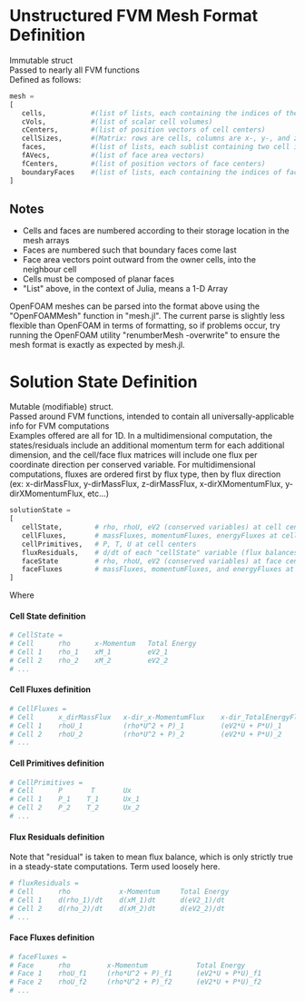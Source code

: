 # Unstructured FVM Mesh Format Definition
Immutable struct  
Passed to nearly all FVM functions  
Defined as follows:  
```julia
mesh =
[
   cells,           #(list of lists, each containing the indices of the faces that make up the cell)  
   cVols,           #(list of scalar cell volumes)  
   cCenters,        #(list of position vectors of cell centers)  
   cellSizes,       #(Matrix: rows are cells, columns are x-, y-, and z-direction sizes of the cell)
   faces,           #(list of lists, each sublist containing two cell indices: the owner cell and the neighbour cell)  
   fAVecs,          #(list of face area vectors)  
   fCenters,        #(list of position vectors of face centers)  
   boundaryFaces    #(list of lists, each containing the indices of faces on the ith boundary)  
]
```

## Notes
- Cells and faces are numbered according to their storage location in the mesh arrays
- Faces are numbered such that boundary faces come last
- Face area vectors point outward from the owner cells, into the neighbour cell
- Cells must be composed of planar faces
- "List" above, in the context of Julia, means a 1-D Array  

OpenFOAM meshes can be parsed into the format above using the "OpenFOAMMesh" function in "mesh.jl".
The current parse is slightly less flexible than OpenFOAM in terms of formatting, so if problems occur, try running the OpenFOAM utility "renumberMesh -overwrite" to ensure the mesh format is exactly as expected by mesh.jl.

# Solution State Definition
Mutable (modifiable) struct.  
Passed around FVM functions, intended to contain all universally-applicable info for FVM computations  
Examples offered are all for 1D. In a multidimensional computation, the states/residuals include an additional momentum term for each additional dimension, and the cell/face flux matrices will include one flux per coordinate direction per conserved variable.
For multidimensional computations, fluxes are ordered first by flux type, then by flux direction (ex: x-dirMassFlux, y-dirMassFlux, z-dirMassFlux, x-dirXMomentumFlux, y-dirXMomentumFlux, etc...)
```julia
solutionState =  
[  
   cellState,        # rho, rhoU, eV2 (conserved variables) at cell centers
   cellFluxes,       # massFluxes, momentumFluxes, energyFluxes at cell centers
   cellPrimitives,   # P, T, U at cell centers
   fluxResiduals,    # d/dt of each "cellState" variable (flux balances for each cell)
   faceState         # rho, rhoU, eV2 (conserved variables) at face centers. Used primarily for holding linInterp results
   faceFluxes        # massFluxes, momentumFluxes, and energyFluxes at face centers
]  
```
Where  
#### Cell State definition
```julia
# CellState =
# Cell      rho      x-Momentum   Total Energy
# Cell 1    rho_1    xM_1         eV2_1
# Cell 2    rho_2    xM_2         eV2_2
# ...
```
#### Cell Fluxes definition
```julia
# CellFluxes =
# Cell      x_dirMassFlux   x-dir_x-MomentumFlux    x-dir_TotalEnergyFlux
# Cell 1    rhoU_1          (rho*U^2 + P)_1         (eV2*U + P*U)_1
# Cell 2    rhoU_2          (rho*U^2 + P)_2         (eV2*U + P*U)_2
# ...
```
#### Cell Primitives definition
```julia
# CellPrimitives =
# Cell      P       T       Ux
# Cell 1    P_1    T_1      Ux_1
# Cell 2    P_2    T_2      Ux_2
# ...
```
#### Flux Residuals definition
Note that "residual" is taken to mean flux balance, which is only strictly true in a steady-state computations. Term used loosely here.
```julia
# fluxResiduals =
# Cell      rho            x-Momentum     Total Energy
# Cell 1    d(rho_1)/dt    d(xM_1)dt      d(eV2_1)/dt
# Cell 2    d(rho_2)/dt    d(xM_2)dt      d(eV2_2)/dt
# ...
```
#### Face Fluxes definition
```julia
# faceFluxes =
# Face      rho         x-Momentum            Total Energy
# Face 1    rhoU_f1     (rho*U^2 + P)_f1      (eV2*U + P*U)_f1
# Face 2    rhoU_f2     (rho*U^2 + P)_f2      (eV2*U + P*U)_f2
# ...
```
